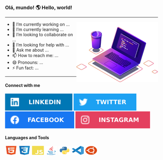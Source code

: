 ### Olá, mundo! 🌎 Hello, world!
---
<div>
<img height="200em" align="right" src="img/computer-illustration.png"/>

- 🔭 I’m currently working on ...
- 🌱 I’m currently learning ...
- 👯 I’m looking to collaborate on ...
- 🤔 I’m looking for help with ...
- 💬 Ask me about ...
- 📫 How to reach me: ...
- 😄 Pronouns: ...
- ⚡ Fun fact: ...
  
---
</div>
<div>
  
  #### Connect with me 
 <a href="https://www.linkedin.com/in/hederblz" target="_blank"><img src="img/linkedin.svg" target="_blank"></a>
 <a href="https://www.twitter.com/Hederblz" target="_blank"><img src="img/twitter.svg" target="_blank"></a>
 <a href="https://www.facebook.com/hederblz/" target="_blank"><img src="img/facebook.svg" target="_blank"></a>
 <a href="https://www.instagram.com/hederblz/" target="_blank"><img src="img/instagram.svg" target="_blank"></a>
  </div>
  
  <div style="display: inline_block">
  
  #### Languages and Tools
  <img align="center"  height="30" width="40" src="img/html5.svg">
  <img align="center"  height="30" width="40" src="img/css3.svg">
  <img align="center"  height="30" width="40" src="img/javascript.svg">
  <img align="center"  height="30" width="40" src="img/java.svg">
  <img align="center"  height="30" width="40" src="img/python-original.svg">
  <img align="center"  height="30" width="40" src="img/vscode.svg">
  <img align="center"  height="30" width="40" src="img/ubuntu.svg">
</div><br>
<!--<div>
  <a href="https://github.com/Matheusblz">
  <img height="180em" src="https://github-readme-stats.vercel.app/api?username=hederblz&show_icons=true&theme=radical"/>
  <img height="180em" src="https://github-readme-stats.vercel.app/api/top-langs/?username=hederblz&layout=compact&langs_count=7&theme=radical"/>
</div>-->

